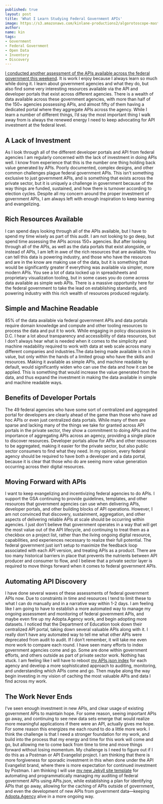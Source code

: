 ```yaml
---
published: true
layout: post
title: 'What I Learn Studying Federal Government APIs'
image: https://s3.amazonaws.com/kinlane-productions2/algorotoscope-master/nazi-invasion-capital_36728420065_o.jpg
author:
name: kin
tags:
- Government
- Federal Government
- Open Data
- Inventory
- Discovery
---
```

[I conducted another assessment of the APIs available across the federal government this weekend](https://apievangelist.com/2022/10/29/taking-another-look-at-the-state-of-apis-and-data-across-us-federal-agencies/). It is work I enjoy because I always learn so much while doing it. I learn about government agencies and what they do, but also find some very interesting resources available via the API and developer portals that exist across different agencies. There is a wealth of data available across these government agencies, with more than half of the 150+ agencies possessing APIs, and almost fifty of them having a dedicated portal where they aggregate APIs across the agency. While I learn a number of different things, I’d say the most important thing I walk away from is always the renewed energy I need to keep advocating for API investment at the federal level.
 
## A Lack of Investment
As I look through all of the different developer portals and API from federal agencies I am regularly concerned with the lack of investment in doing APIs well. I know from experience that this is the number one thing holding back value generated by APIs. Poorly documented, complex designs, and other common challenges plague federal government APIs. This isn’t something exclusive to just government APIs, and is something that exists across the private sector, but it is uniquely a challenge in government because of the way things are funded, sustained, and how there is turnover according to election cycles. Despite all my concern around the proper investment of government APIs, I am always left with enough inspiration to keep learning and evangelizing.
 
## Rich Resources Available
I can spend days looking through all of the APIs available, but I have to spend my time wisely as part of this audit. I am not looking to go deep, but spend time assessing the APIs across 150+ agencies. But after looking through all of the APIs, as well as the data portals that exist alongside, or instead of APIs, I am left in awe of the rich resources that are available. You can tell this data is powering industry, and those who have the resources and are in the know are making use of the data, but it is something that would be significantly greater if everything was available via simpler, more modern APIs. You see a lot of data locked up in spreadsheets and proprietary visualization tooling, but in some cases you do come across data available as simple web APIs. There is a massive opportunity here for the federal government to take the lead on establishing standards, and powering industry with this rich wealth of resources produced regularly.
 
## Simple and Machine Readable
85% of the data available via federal government APIs and data portals require domain knowledge and compute and other tooling resources to process the data and put it to work. While engaging in policy discussions in D.C. I hear a lot about transparency and accessibility of data resources, but I don’t always hear what is needed when it comes to the simplicity and machine readability required to work with data at web scale across many different companies and industries.The data being made available is rich in value, but only within the hands of a limited group who have the skills and resources. Making it available as simple APIs, and machine readable by default, would significantly widen who can use the data and how it can be applied. This is something that would increase the value generated from the data, and thus expand the investment in making the data available in simple and machine readable ways.
 
## Benefits of Developer Portals
The 49 federal agencies who have some sort of centralized and aggregated portal for developers are clearly ahead of the game than those who have ad hoc APIs or even just centralized data portals. While many of them are sparse and lacking many of the things we take for granted across API portals in the private sector, they show a commitment to doing APIs and the importance of aggregating APIs across an agency, providing a single place to discover resources. Developer portals allow for APIs and other resources to be aggregated, making it easier for the private sector, but also public sector consumers to find what they need. In my opinion, every federal agency should be required to have both a developer and a data portal, because it is clear that those who do are seeing more value generation occurring across their digital resources.
 
## Moving Forward with APIs
I want to keep evangelizing and incentivizing federal agencies to do APIs. I support the GSA continuing to provide guidelines, templates, and other resources that government agencies can use when delivering APIs, developer portals, and other building blocks of API operations. However, I am not convinced that discovery, sustainment, aggregation, and other aspects of delivering reliable APIs at scale should be occurring within agencies. I just don’t believe that government operates in a way that will get the most value out of the API lifecycle, and continuing to treat them as a checkbox on a project list, rather than the living ongoing digital resource, capabilities, and experiences necessary to realize their full potential. The federal government just isn’t setup to maximize the feedback loop associated with each API version, and treating APIs as a product. There are too many historical barriers in place that prevents the nutrients between API producer and consumer to flow, and I believe that a private sector layer is required to move things forward when it comes to federal government APIs.
 
## Automating API Discovery
I have done several waves of these assessments of federal government APIs now. Due to constraints in time and resources I tend to limit these to what I can do manually and in a narrative way within 1-2 days. I am feeling like I am going to have to establish a more automated way to manage my ongoing assessment and monitoring of federal government APIs, and maybe even fire up my Adopta.Agency work, and begin adopting more datasets. I noticed that the Department of Education took down their centralized API portal, taking down several valuable APIs along with it. I really don’t have any automated way to tell me what other APIs were deprecated from audit to audit. If I don’t remember, it will take me even more work to compare each round. I have seen many efforts to index government agencies come and go. Some are done within government efforts, and others outside as part of private sector work. Nothing has stuck. I am feeling like I will have to reboot [my APIs.json index](http://apisjson.org/) for each agency and develop a more sophisticated approach to auditing, monitoring, and understanding which APIs come and go. Then maybe along the way begin investing in my vision of caching the most valuable APIs and data I find across my work.
 
## The Work Never Ends
I’ve seen enough investment in new APIs, and clear usage of existing government APIs to maintain hope. For some reason, seeing important APIs go away, and continuing to see new data sets emerge that would realize more meaningful applications if there were an API, actually gives me hope. For some reason this energizes me each round to do a little more work. I think the challenge is that I need a stronger foundation for my work, and build into the process that my energy and time for this work will come and go, but allowing me to come back from time to time and move things forward without losing momentum. My challenge is I need to figure out if I do this as a Postman or API Evangelist project. I am thinking that there is more forgiveness for sporadic investment in this when done under the API Evangelist brand, where there is more expectation for continued investment by Postman. I am thinking I will use [my new Jekyll site template](https://kinlane.com/2022/10/16/my-new-jekyll-template/) for automating and programmatically managing my auditing of federal government APIs using APIs.json, while establishing a plan for identifying APIs that go away, allowing for the caching of APIs outside of government, and even the development of new APIs from government data—keeping [Adopta.Agency](https://adopta.agency/) alive in a more ongoing way.